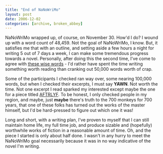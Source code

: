```yaml
---
title: "End of NaNoWriMo"
layout: post
date: 2006-12-02
categories: [archive, broken_abbey]
---
```


NaNoWriMo wrapped up, of course, on November 30. How'd I do? I wound up with a
word count of 48,459. Not the goal of NaNoWriMo, I know. But, it satisfies me
that with an outline, and setting aside a few hours a night for writing 5 out of
7 days a week, I can make some tremendous progress towards a novel. Personally,
after doing this the second time, I've come to agree with
[these wise words](http://www.antimuse.org/blog/?p=25 "AntiBlog") - I'd rather
have spent the time writing something worth reading than cranking out 50,000
words worth of crap.

Some of the participants I checked ran way over, some nearing 100,000 words, but
when I checked their excerpts, I must say **YAWN**. Not worth the time. Not one
excerpt I read sparked my interested except maybe the one for a piece titled
[AFTRLYF](http://www.nanowrimo.org/userinfo.php?uid=102730 "NaNoWriMo profile").
To be honest, I only checked people in my region, and maybe, just **maybe**
there's truth to the 700 monkeys for 700 years, that one of these folks has
turned out the works of the master himself, but I'd be hard-pressed to figure
out which one it was!

Long and short, with a writing plan, I've proven to myself that I can still
maintain home life, my full time job, and produce sizable and (hopefully)
worthwhile works of fiction in a reasonable amount of time. Oh, and the piece I
started is only about half done. I wasn't in any hurry to meet the NaNoWriMo
goal necessarily because it was in no way indicative of the novel I'm writing.
